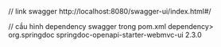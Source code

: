 // link swagger
http://localhost:8080/swagger-ui/index.html#/

// cầu hình dependency swagger trong pom.xml
dependency>
	<groupId>org.springdoc</groupId>
	<artifactId>springdoc-openapi-starter-webmvc-ui</artifactId>
	<version>2.3.0</version>
</dependency>
